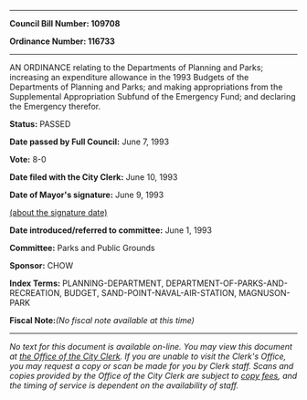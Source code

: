 

********

**Council Bill Number: 109708**
   
**Ordinance Number: 116733**
********

 AN ORDINANCE relating to the Departments of Planning and Parks; increasing an expenditure allowance in the 1993 Budgets of the Departments of Planning and Parks; and making appropriations from the Supplemental Appropriation Subfund of the Emergency Fund; and declaring the Emergency therefor.

**Status:** PASSED
   
**Date passed by Full Council:** June 7, 1993
   
**Vote:** 8-0
   
**Date filed with the City Clerk:** June 10, 1993
   
**Date of Mayor's signature:** June 9, 1993
   
[(about the signature date)](/~public/approvaldate.htm)
   
   
   
**Date introduced/referred to committee:** June 1, 1993
   
**Committee:** Parks and Public Grounds
   
**Sponsor:** CHOW
   
   
**Index Terms:** PLANNING-DEPARTMENT, DEPARTMENT-OF-PARKS-AND-RECREATION, BUDGET, SAND-POINT-NAVAL-AIR-STATION, MAGNUSON-PARK

**Fiscal Note:**_(No fiscal note available at this time)_
********

_No text for this document is available on-line. You may view this document at [the Office of the City Clerk](http://www.seattle.gov/leg/clerk/contactUs.htm). If you are unable to visit the Clerk's Office, you may request a copy or scan be made for you by Clerk staff. Scans and copies provided by the Office of the City Clerk are subject to [copy fees](http://clerk.seattle.gov/~public/clerkfees.htm), and the timing of service is dependent on the availability of staff._

